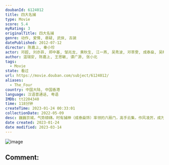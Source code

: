 ```yaml
---
doubanId: 6124012
title: 四大名捕
type: Movie
score: 5.4
myRating: 3
originalTitle: 四大名捕
genre: 动作, 爱情, 悬疑, 武侠, 古装
datePublished: 2012-07-12
director: 陈嘉上, 秦小珍
actor: 邓超, 刘亦菲, 郑中基, 邹兆龙, 黄秋生, 江一燕, 吴秀波, 邓萃雯, 成泰燊, 吴映洁, 包贝尔, 木幡龙, 田启文, 方安娜, 李子雄, 苗驰, 向恬冉, 唐文龙, 唐治平, 刘长德, 张颂文, 李瑞雪, 李紫菻, 李欣烨, 李宛真, 邱晔, 李奕泽
author: 温瑞安, 陈嘉上, 王思敏, 谭广源, 张小北
tags:
  - Movie
state: 看过
url: https://movie.douban.com/subject/6124012/
aliases:
  - The_Four
country: 中国大陆, 中国香港
language: 汉语普通话, 粤语
IMDb: tt2204340
time: 118分钟
createTime: 2023-01-24 00:33:01
collectionDate: 2022-05-09
desc: 巍巍京城，气势磅礴。时有捕神（成泰燊饰）率领的六扇门，高手云集，作风凌厉，成为朝廷只手遮天的人物。是时京城伪造铜币泛滥，六扇门头号捕快冷血（邓超饰）策划抓捕疑犯，结果在醉月楼与另一组人马大打出手。...
date created: 2023-01-24
date modified: 2023-03-14
---
```


![image](p1607300196.jpg)

Comment:
---
